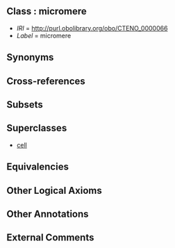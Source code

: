 
## Class : micromere

 * *IRI* = http://purl.obolibrary.org/obo/CTENO_0000066
 * *Label* = micromere

## Synonyms


## Cross-references


## Subsets


## Superclasses

 * [cell](../../CL/00/CL_0000000.md)

## Equivalencies


## Other Logical Axioms


## Other Annotations


## External Comments

